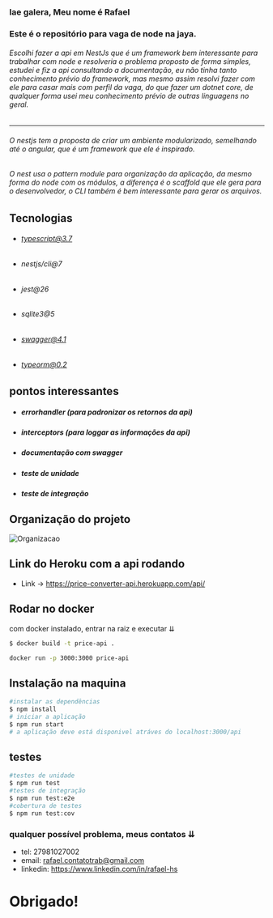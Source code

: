 ### Iae galera, Meu nome é Rafael

### Este é o repositório para vaga de node na jaya.

###### Escolhi fazer a api em NestJs que é um framework bem interessante para trabalhar com node e resolveria o problema proposto de forma simples, estudei e fiz a api consultando a documentação, eu não tinha tanto conhecimento prévio do framework, mas mesmo assim resolvi fazer com ele para casar mais com perfil da vaga, do que fazer um dotnet core, de qualquer forma usei meu conhecimento prévio de outras linguagens no geral.
---
###### O nestjs tem a proposta de criar um ambiente modularizado, semelhando até o angular, que é um framework que ele é inspirado.
###### O nest usa o pattern module para organização da aplicação, da mesmo forma do node com os módulos, a diferença é o scaffold que ele gera para o desenvolvedor, o CLI também é bem interessante para gerar os arquivos.

## Tecnologias 

- ######  typescript@3.7
- ######  nestjs/cli@7
- ######  jest@26
- ######  sqlite3@5
- ######  swagger@4.1
- ######  typeorm@0.2

## pontos interessantes
- #####  errorhandler (para padronizar os retornos da api)
- #####  interceptors (para loggar as informações da api)
- #####  documentação com swagger
- #####  teste de unidade 
- #####  teste de integração 

## Organização do projeto
![Organizacao](https://i.imgur.com/PXPyGif.png)

## Link do Heroku com a api rodando
- Link -> https://price-converter-api.herokuapp.com/api/

## Rodar no docker
com docker instalado, entrar na raiz e executar ⇊
```bash
$ docker build -t price-api .

docker run -p 3000:3000 price-api
```

## Instalação na maquina
```bash
#instalar as dependências
$ npm install
# iniciar a aplicação
$ npm run start
# a aplicação deve está disponivel atráves do localhost:3000/api
```

## testes

```bash
#testes de unidade
$ npm run test
#testes de integração
$ npm run test:e2e
#cobertura de testes
$ npm run test:cov
```

### qualquer possível problema, meus contatos ⇊

- tel: 27981027002
- email: rafael.contatotrab@gmail.com
- linkedin: https://www.linkedin.com/in/rafael-hs

# Obrigado!

